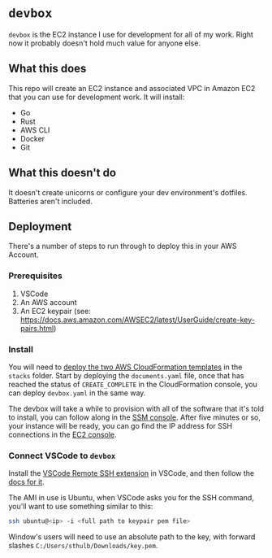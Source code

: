 # `devbox`

`devbox` is the EC2 instance I use for development for all of my work. Right now it probably doesn't hold much value for anyone else.

## What this does
This repo will create an EC2 instance and associated VPC in Amazon EC2 that you can use for development work. It will install:
- Go
- Rust
- AWS CLI
- Docker
- Git

## What this doesn't do
It doesn't create unicorns or configure your dev environment's dotfiles. Batteries aren't included.

## Deployment
There's a number of steps to run through to deploy this in your AWS Account.

### Prerequisites
1. VSCode
3. An AWS account
4. An EC2 keypair (see: https://docs.aws.amazon.com/AWSEC2/latest/UserGuide/create-key-pairs.html)

### Install

You will need to [deploy the two AWS CloudFormation templates](https://docs.aws.amazon.com/AWSCloudFormation/latest/UserGuide/cfn-console-create-stack.html) in the `stacks` folder. 
Start by deploying the `documents.yaml` file, once that has reached the status of `CREATE_COMPLETE` in the CloudFormation console, you can deploy `devbox.yaml` in the same way.

The devbox will take a while to provision with all of the software that it's told to install, you can follow along in the [SSM console](https://eu-west-1.console.aws.amazon.com/systems-manager/state-manager). After five minutes or so, your instance will be ready, you can go find the IP address for SSH connections in the [EC2 console](https://console.aws.amazon.com/ec2/home#Instances:instanceState=running;tag:Name=:devbox;v=3;$case=tags:true%5C,client:false;$regex=tags:false%5C,client:false).

### Connect VSCode to `devbox`

Install the [VSCode Remote SSH extension](https://marketplace.visualstudio.com/items?itemName=ms-vscode-remote.remote-ssh) in VSCode, and then follow the [docs for it](https://code.visualstudio.com/docs/remote/ssh).

The AMI in use is Ubuntu, when VSCode asks you for the SSH command, you'll want to use something similar to this:
```sh
ssh ubuntu@<ip> -i <full path to keypair pem file>
```

Window's users will need to use an absolute path to the key, with forward slashes `C:/Users/sthulb/Downloads/key.pem`.
